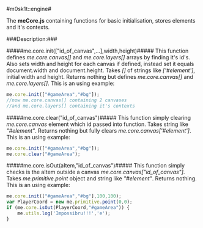 #m0sk1t::engine#

The **meCore.js** containing functions for basic initialisation, stores _<canvas>_ elements and it's contexts.

###Description:###

#####me.core.init(["id_of_canvas",...],width,height)#####
This function defines _me.core.canvas[]_ and _me.core.layers[]_ arrays by finding it's id's.
Also sets width and height for each canvas if defined, instead set it equals document.width and document.height.
Takes _[]_ of strings like _['#element']_, initial width and height. Returns nothing but defines _me.core.canvas[]_ and _me.core.layers[]_.
This is an using example:

```javascript
me.core.init(["#gameArea","#bg"]);
//now me.core.canvas[] containing 2 canvases
//and me.core.layers[] containing it's contexts
```

#####me.core.clear("id_of_canvas")#####
This function simply clearing _me.core.canvas_ element which id passed into function.
Takes string like _"#element"_. Returns nothing but fully clears _me.core.canvas['#element']_.
This is an using example:

```javascript
me.core.init(["#gameArea","#bg"]);
me.core.clear("#gameArea");
```
#####me.core.isOut(aItem,"id_of_canvas")#####
This function simply checks is the aItem outside a canvas _me.core.canvas["id_of_canvas"]_.
Takes _me.primitive.point_ object and string like _"#element"_. Returns nothing.
This is an using example:

```javascript
me.core.init(["#gameArea","#bg"],100,100);
var PlayerCoord = new me.primitive.point(0,0);
if (me.core.isOut(PlayerCoord,"#gameArea")) {
    me.utils.log('Impossibru!!!','e');
}
```
